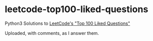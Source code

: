 # leetcode-top100-liked-questions
Python3 Solutions to [LeetCode's "Top 100 Liked Questions"](https://leetcode.com/problem-list/79h8rn6/)

Uploaded, with comments, as I answer them.
